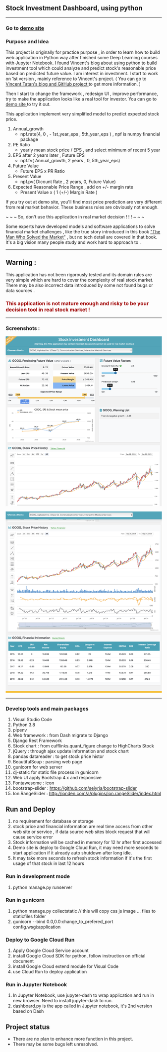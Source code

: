 ## Stock Investment Dashboard, using python 
---

### Go to [ demo site ](https://stock-dashboard-c2s6b2cyea-de.a.run.app)

### Purpose and Idea

This project is originally for practice purpose , in order to learn how to build web application in Python way after finished some Deep Learning courses with Jupyter Notebook. 
I found Vincent's blog about using python to build investment tool which could analyze and predict stock's reasonable price based on predicted future value. I am interest in investment. I start to work on 1st version , mainly reference to  Vincent's project. 
( You can go to [Vincent Tatan's blog and GitHub project ](https://towardsdatascience.com/value-investing-dashboard-with-python-beautiful-soup-and-dash-python-43002f6a97ca) to get more information. )
 
Then I start to change the framework , redesign  UI , improve performance,  try to make the application looks like a real tool for investor.  You can go to [ demo site ](https://stock-dashboard-c2s6b2cyea-de.a.run.app) to try it out.

This application implement very simplified model to predict expected stock price. 
1. Annual_growth
   - npf.rate(4, 0 , - 1st_year_eps , 5th_year_eps ) , npf is numpy financial package 
2. PE Ratio
   - yearly mean stock price /  EPS , and select minimum of recent 5 year
3. EPS after 2 years later , Future EPS
   - npf.fv( Annual_growth, 2 years , 0, 5th_year_eps)
4. Future Value
   -  Future EPS x PR Ratio
5. Present Value 
   -  npf.pv( Dicount Rate , 2 years, 0, Future Value)
6. Expected Reasonable Price Range , add on +/- margin rate 
   -  Present Value x ( 1  (+/-) Margin Rate )
  
If you try out at demo site, you'll find most price prediction are very different from real market behavior. These business rules are obviously not enough. 

~ ~ ~ So, don't use this application in real market decision ! ! ! ~ ~ ~

Some experts have developed models and software applications to solve financial market challenges , like the true story introduced in this book ["The Man Who Solved the Market"](https://www.amazon.com/Man-Who-Solved-Market-Revolution/dp/073521798X) , but no tech detail are covered in that book. It's a big vision many people study and work hard to approach to .



---
## Warning : ##
This application has not been rigorously tested and its domain rules are very simple which are hard to cover the complexity of real stock market. There may be also incorrect data introduced by some not found bugs or data sources .
### <span style='color:#a00000'>This application is not mature enough and risky to be your decision tool in real stock market !</span>


-------

### Screenshots : 

![](data/../assets/dashboard-s1.png)

![](data/../assets/dashboard-s2.png)

-------

### Develop tools and main packages  
1. Visual Studio Code
2. Python 3.8
3. pipenv
4. Web framework :  from Dash migrate to Django
5. Django Rest Framework
6. Stock chart :  from cufflinks.quant_figure change to HighCharts Stock
7. jQuery : through ajax update information and stock chart
8. pandas datareader : to get stock price histor 
9. BeautifulSoup : parsing web page
10. gunicorn for web server
11. dj-static for static file process in gunicorn 
12. Web UI apply Bootstrap 4.x and responsive
13. Fontawesome : icon
14. bootstrap-slider :  https://github.com/seiyria/bootstrap-slider
15. Ion.RangeSlider : http://ionden.com/a/plugins/ion.rangeSlider/index.html
    


## Run and Deploy
1. no requirement for database or storage
2. stock price and financial information are real time access from other web site or service , if data source web sites block request that will cause service error
3. Stock information will be cached in memory for 12 hr after first accessed
4. Demo site is deploy to Google Cloud Run, it may need more seconds to start application if it already auto shutdown after long idle. 
5. It may take more seconds to refresh stock information if it's the first usage of that stock in last 12 hours

 
### Run in development mode
1.  python manage.py runserver
  
### Run in gunicorn
1. python manage.py collectstatic  // this will copy css js image ... files to staticfiles folder
2. gunicorn --bind 0.0,0.0:change_to_prefered_port config.wsgi:application
   
### Deploy to Google Cloud Run
1. Apply Google Cloud Service account
2. install Google Cloud SDK for python, follow instruction on official document
3. install Google Cloud extend module for Visual Code
4. use Cloud Run to deploy application

### Run in Jupyter Notebook
1. In Jupyter Notebook, use jupyter-dash to wrap application and run in new browser. Need to install jupyter-dash to run.
2. dashboard.py is the app called in Jupyter notebook, it's 2nd version based on Dash


## Project status
- There are no plan to enhance more function in this project.
- There may be some bugs left unresolved.





